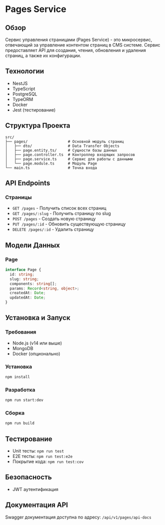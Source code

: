 # Pages Service

## Обзор

Сервис управления страницами (Pages Service) - это микросервис, отвечающий за управление контентом страниц в CMS системе. Сервис предоставляет API для создания, чтения, обновления и удаления страниц, а также их конфигурации.

## Технологии

- NestJS
- TypeScript
- PostgreSQL
- TypeORM
- Docker
- Jest (тестирование)

## Структура Проекта

```
src/
├── pages/                  # Основной модуль страниц
│   ├── dto/                # Data Transfer Objects
│   ├── page.entity.ts/     # Сущности базы данных
│   ├── page.controller.ts  # Контроллер входящих запросов
│   ├── page.service.ts     # Сервис для работы с данными
│   └── page.module.ts      # Модуль Page
└── main.ts                 # Точка входа
```

## API Endpoints

### Страницы

- `GET /pages` - Получить список всех страниц
- `GET /pages/:slug` - Получить страницу по slug
- `POST /pages` - Создать новую страницу
- `PUT /pages/:id` - Обновить существующую страницу
- `DELETE /pages/:id` - Удалить страницу

## Модели Данных

### Page

```typescript
interface Page {
  id: string;
  slug: string;
  components: string[];
  params: Record<string, object>;
  createdAt: Date;
  updatedAt: Date;
}
```

## Установка и Запуск

### Требования

- Node.js (v14 или выше)
- MongoDB
- Docker (опционально)

### Установка

```bash
npm install
```

### Разработка

```bash
npm run start:dev
```

### Сборка

```bash
npm run build
```

## Тестирование

- Unit тесты: `npm run test`
- E2E тесты: `npm run test:e2e`
- Покрытие кода: `npm run test:cov`

## Безопасность

- JWT аутентификация

## Документация API

Swagger документация доступна по адресу: `/api/v1/pages/api-docs`
